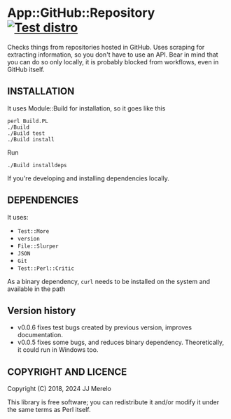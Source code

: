# App::GitHub::Repository [![Test distro](https://github.com/JJ/p5-app-github-repository/actions/workflows/test.yml/badge.svg)](https://github.com/JJ/p5-app-github-repository/actions/workflows/test.yml)


Checks things from repositories hosted in GitHub. Uses scraping for extracting
information, so you don't have to use an API. Bear in mind that you can do so
only locally, it is probably blocked from workflows, even in GitHub itself.


## INSTALLATION

It uses Module::Build for installation, so it goes like this

	perl Build.PL
	./Build
	./Build test
	./Build install

Run

```shell
./Build installdeps
```

If you're developing and installing dependencies locally.

## DEPENDENCIES

It uses:

- `Test::More`
- `version`
- `File::Slurper`
- `JSON`
- `Git`
- `Test::Perl::Critic`

As a binary dependency, `curl` needs to be installed on the system and available
in the path

## Version history

- v0.0.6 fixes test bugs created by previous version, improves documentation.
- v0.0.5 fixes some bugs, and reduces binary dependency. Theoretically, it could
  run in Windows too.

## COPYRIGHT AND LICENCE

Copyright (C) 2018, 2024 JJ Merelo

This library is free software; you can redistribute it and/or modify
it under the same terms as Perl itself.
